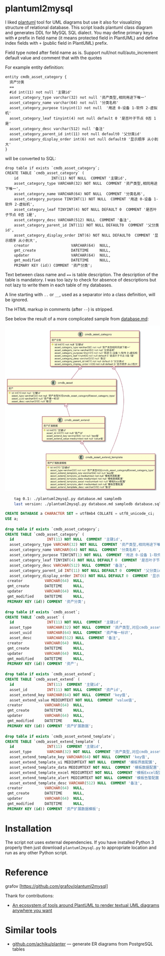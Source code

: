 # plantuml2mysql

I liked [plantuml](http://plantuml.com/) tool for UML diagrams but use it
also for visualizing structure of relational database.
This script loads plantuml class diagram and generates
DDL for MySQL SQL dialect. You may define primary keys
with `#` prefix in field name (it means protected field
in PlantUML) and define index fields with `+` (public field
in PlantUML) prefix.

Field type noted after field name as is. Support null/not null/auto_increment 
 default value and comment that with the quotes

For example entity definition:

```plantuml
entity cmdb_asset_category {
  资产分类
  ==
  #id int(11) not null '主键id'
  asset_category_type varchar(32) not null '资产类型,相同用途下唯一'
  asset_category_name varchar(64) not null '分类名称'
  asset_category_purpose tinyint(1) not null  '用途 0-设备 1-软件 2-虚拟机'
  asset_category_leaf tinyint(4) not null default 0 '是否叶子节点 0否 1是'
  asset_category_desc varchar(512) null '备注'
  asset_category_parent_id int(11) not null default0 '父分类id'
  asset_category_display_order int(6) not null default0 '显示顺序 从小到大'
}
```

will be converted to SQL:

    drop table if exists `cmdb_asset_category`;
    CREATE TABLE `cmdb_asset_category` (
        id               INT(11) NOT NULL  COMMENT '主键id',
        asset_category_type VARCHAR(32) NOT NULL  COMMENT '资产类型,相同用途下唯一',
        asset_category_name VARCHAR(64) NOT NULL  COMMENT '分类名称',
        asset_category_purpose TINYINT(1) NOT NULL  COMMENT '用途 0-设备 1-软件 2-虚拟机',
        asset_category_leaf TINYINT(4) NOT NULL DEFAULT 0  COMMENT '是否叶子节点 0否 1是',
        asset_category_desc VARCHAR(512) NULL  COMMENT '备注',
        asset_category_parent_id INT(11) NOT NULL DEFAULT0  COMMENT '父分类id',
        asset_category_display_order INT(6) NOT NULL DEFAULT0  COMMENT '显示顺序 从小到大',
        creator                   VARCHAR(64)  NULL, 
        gmt_create                DATETIME     NULL,
        updater                   VARCHAR(64)  NULL,
        gmt_modified              DATETIME     NULL,
        PRIMARY KEY (id)) COMMENT '资产分类';

Text between class name and `==` is table description.
The description of the table is mandatory.
I was too lazy to check for absence of descriptions but
not lazy to write them in each table of my databases.

A line starting with `..` or `__`, used as a separator
into a class definition, will be ignored.

The HTML markup in comments (after `--`) is stripped.

See below the result of a more complicated sample from [database.md](database.md):

![database.png](database.png)

```bash
    tag 0.1: ./plantuml2mysql.py database.md sampledb
    last version: ./plantuml2mysql.py database.md sampledb database.sql
```

```sql
CREATE DATABASE a CHARACTER SET = utf8mb4 COLLATE = utf8_unicode_ci;
USE a;

drop table if exists `cmdb_asset_category`;
CREATE TABLE `cmdb_asset_category` (
  id               INT(11) NOT NULL  COMMENT '主键id',
  asset_category_type VARCHAR(32) NOT NULL  COMMENT '资产类型,相同用途下唯一',
  asset_category_name VARCHAR(64) NOT NULL  COMMENT '分类名称',
  asset_category_purpose TINYINT(1) NOT NULL  COMMENT '用途 0-设备 1-软件 2-虚拟机',
  asset_category_leaf TINYINT(4) NOT NULL DEFAULT 0  COMMENT '是否叶子节点 0否 1是',
  asset_category_desc VARCHAR(512) NULL  COMMENT '备注',
  asset_category_parent_id INT(11) NOT NULL DEFAULT 0  COMMENT '父分类id',
  asset_category_display_order INT(6) NOT NULL DEFAULT 0  COMMENT '显示顺序 从小到大',
 creator          VARCHAR(64)  NULL,
 gmt_create       DATETIME     NULL,
 updater          VARCHAR(64)  NULL,
 gmt_modified     DATETIME     NULL,
 PRIMARY KEY (id)) COMMENT '资产分类';

drop table if exists `cmdb_asset`;
CREATE TABLE `cmdb_asset` (
  id               INT(11) NOT NULL  COMMENT '主键id',
  asset_type       VARCHAR(32) NOT NULL  COMMENT '资产类型,对应cmdb_asset_category的asset_category_type',
  asset_uuid       VARCHAR(64) NULL  COMMENT '资产唯一标识',
  asset_desc       VARCHAR(512) NULL  COMMENT '备注',
 creator          VARCHAR(64)  NULL,
 gmt_create       DATETIME     NULL,
 updater          VARCHAR(64)  NULL,
 gmt_modified     DATETIME     NULL,
 PRIMARY KEY (id)) COMMENT '资产';

drop table if exists `cmdb_asset_extend`;
CREATE TABLE `cmdb_asset_extend` (
  id               INT(11)  COMMENT '主键id',
  asset_id         INT(11) NOT NULL  COMMENT '资产id',
  asset_extend_key VARCHAR(64) NOT NULL  COMMENT 'key值',
  asset_extend_value MEDIUMTEXT NOT NULL  COMMENT 'value值',
 creator          VARCHAR(64)  NULL,
 gmt_create       DATETIME     NULL,
 updater          VARCHAR(64)  NULL,
 gmt_modified     DATETIME     NULL,
 PRIMARY KEY (id)) COMMENT '资产扩展数据';

drop table if exists `cmdb_asset_extend_template`;
CREATE TABLE `cmdb_asset_extend_template` (
  id               INT(11)  COMMENT '主键id',
  asset_type       VARCHAR(32) NOT NULL  COMMENT '资产类型,对应cmdb_asset_category的asset_category_type',
  asset_extend_template_key VARCHAR(64) NOT NULL  COMMENT 'key值',
  asset_extend_template_ui MEDIUMTEXT NOT NULL  COMMENT '模板界面配置',
  asset_extend_template_data MEDIUMTEXT NOT NULL  COMMENT '模板数据配置',
  asset_extend_template_excel MEDIUMTEXT NOT NULL  COMMENT '模板Excel配置',
  asset_extend_template_alert MEDIUMTEXT NOT NULL  COMMENT '模板告警配置',
  asset_extend_template_desc VARCHAR(512) NULL  COMMENT '备注',
 creator          VARCHAR(64)  NULL,
 gmt_create       DATETIME     NULL,
 updater          VARCHAR(64)  NULL,
 gmt_modified     DATETIME     NULL,
 PRIMARY KEY (id)) COMMENT '资产扩展数据模板';                                            
```

# Installation

The script not uses external dependencies. If you have installed Python 3
properly then just download `plantuml2mysql.py` to appropriate location and
run as any other Python script.

# Reference
grafov [https://github.com/grafov/plantuml2mysql]

Thank for contributions: 

* [An ecosystem of tools around PlantUML to render textual UML diagrams anywhere you want](https://modeling-languages.com/plantuml-textual-uml-online/)

# Similar tools

* [github.com/achiku/planter](https://github.com/achiku/planter) — generate ER diagrams from PostgreSQL tables
